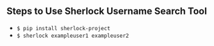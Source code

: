 ## Steps to Use Sherlock Username Search Tool
- `$ pip install sherlock-project`
- `$ sherlock exampleuser1 exampleuser2`